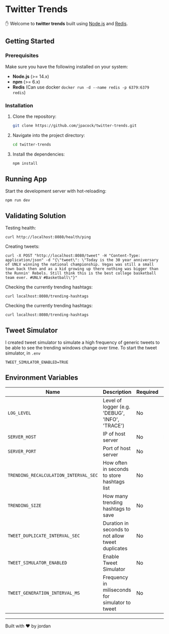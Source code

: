 # Twitter Trends

✋ Welcome to **twitter trends** built using [Node.js](https://nodejs.org) and [Redis](https://redis.io/).

## Getting Started

### Prerequisites

Make sure you have the following installed on your system:

- **Node.js** (>= 14.x)
- **npm** (>= 6.x)
- **Redis** (Can use docker `docker run -d --name redis -p 6379:6379 redis`)

### Installation

1. Clone the repository:
   ```bash
   git clone https://github.com/jpacock/twitter-trends.git
   ```

2. Navigate into the project directory:
   ```bash
   cd twitter-trends
   ```

3. Install the dependencies:
   ```bash
   npm install
   ```


## Running App
Start the development server with hot-reloading:
   ```
   npm run dev
   ```

## Validating Solution
Testing health:
   ```
   curl http://localhost:8080/health/ping
   ```
Creating tweets:
   ```
   curl -X POST "http://localhost:8080/tweet" -H "Content-Type: application/json" -d "{\"tweet\": \"Today is the 30 year anniversary of UNLV winning the national championship. Vegas was still a small town back then and as a kid growing up there nothing was bigger than the Runnin' Rebels. Still think this is the best college basketball team ever. #UNLV #Basketball\"}"
   ```
Checking the currently trending hashtags:
   ```
   curl localhost:8080/trending-hashtags
   ```
Checking the currently trending hashtags:
   ```
   curl localhost:8080/trending-hashtags
   ```


## Tweet Simulator
I created tweet simulator to simulate a high frequency of generic tweets to be able to see the trending windows change over time. To start the tweet simulator, in `.env`
   ```
   TWEET_SIMULATOR_ENABLED=TRUE
   ```

## Environment Variables

| Name                                  | Description                                                | Required | Default                  |
| ------------------------------------- | ---------------------------------------------------------- | -------- | ------------------------ |
| `LOG_LEVEL`                           | Level of logger (e.g. 'DEBUG', 'INFO', 'TRACE')            | No       | Info                     |
| `SERVER_HOST`                         | IP of host server                                          | No       | localhost                |
| `SERVER_PORT`                         | Port of host server                                        | No       | '8080'                   |
| `TRENDING_RECALCULATION_INTERVAL_SEC` | How often in seconds to store hashtags list                | No       | 10                       |
| `TRENDING_SIZE`                       | How many trending hashtags to save                         | No       | 10                       |
| `TWEET_DUPLICATE_INTERVAL_SEC`        | Duration in seconds to not allow tweet duplicates          | No       | 10                       |
| `TWEET_SIMULATOR_ENABLED`             | Enable Tweet Simulator                                     | No       | FALSE                    |
| `TWEET_GENERATION_INTERVAL_MS`        | Frequency in miliseconds for simulator to tweet            | No       | 10                       |


  ---  
  
Built with ❤️ by jordan
